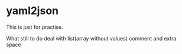 # yaml2json
This is just for practise.

What still to do
deal with list(array without values)
comment and extra space
